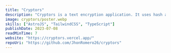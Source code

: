 ```yaml
---
title: "Cryptors"
description: "Cryptors is a text encryption application. It uses hash algorithms to encrypt and decrypt text messages and was developed primarily to encrypt and decrypt my personal data for storage on some online notebook ensuring the privacy and security of my data."
image: cryptors/poster.webp
skills: ["AstroJS", "TailwindCSS", "TypeScript"]
publishDate: 2023-07-08
readMinTime: 7
website: "https://cryptors.vercel.app/"
repoUri: "https://github.com/JhonRomero26/cryptors"
---
```

